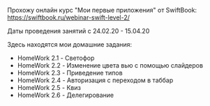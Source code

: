 Прохожу онлайн курс "Мои первые приложения" от SwiftBook:<br>
https://swiftbook.ru/webinar-swift-level-2/

Даты проведения занятий с 24.02.20 - 15.04.20

Здесь находятся мои домашние задания:<br>
* HomeWork 2.1 - Светофор <br>
* HomeWork 2.2 - Изменение цвета вью с помощью слайдеров<br>
* HomeWork 2.3 - Приведение типов
* HomeWork 2.4 - Авторизация с переходом в таббар
* HomeWork 2.5 - Квиз
* HomeWork 2.6 - Делегирование 
